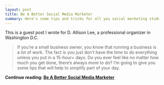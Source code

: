 ```yaml
---
layout: post
title: Be A Better Social Media Marketer
summary: Here's some tips and tricks for all you social marketing students out there.
---
```

This is a guest post I wrote for D. Allison Lee, a professional organizer in Washington D.C.

> If you’re a small business owner, you know that running a business is a lot of work. The fact is you just don’t have the time to do everything unless you put in a 15-hour+ days. Do you ever feel like no matter how much you get done, there’s always more to do? I’m going to give you some tips that will help to simplify part of your day.

**Continue reading: [Be A Better Social Media Marketer](http://dallisonlee.com/blog/2012/05/03/be-a-better-social-media-marketer/)**